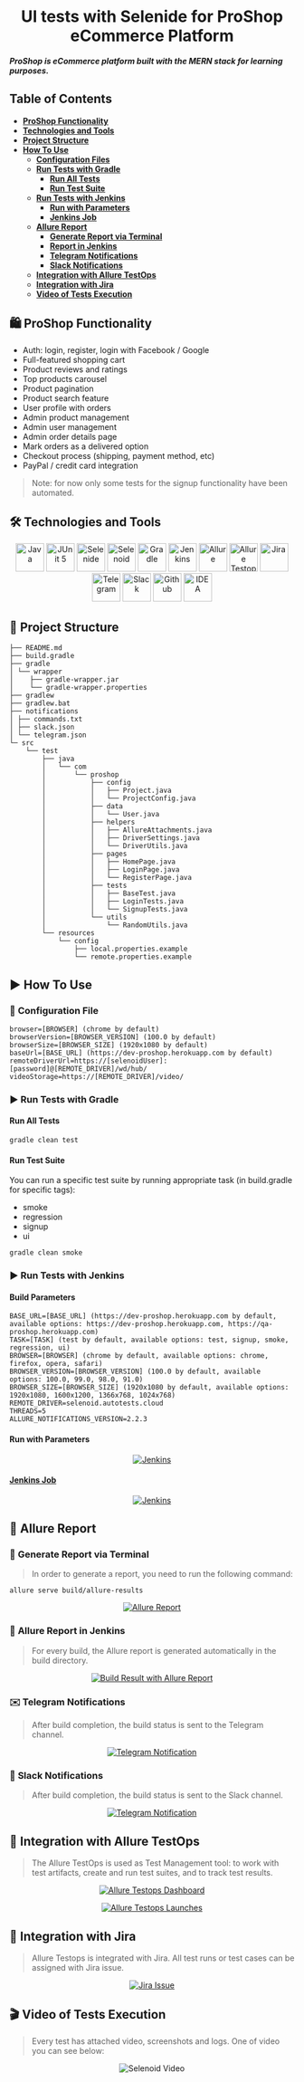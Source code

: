 <h1 align="center"> UI tests with Selenide for ProShop eCommerce Platform</h1>

***ProShop is eCommerce platform built with the MERN stack for learning purposes.***

## **Table of Contents**  
- [**ProShop Functionality**](#proshop-functionality)
- [**Technologies and Tools**](#technologies-and-tools)
- [**Project Structure**](#project-structure)
- [**How To Use**](#how-to-use)
    - [**Configuration Files**](#configuration-files)
    - [**Run Tests with Gradle**](#run-tests-with-gradle)
        - [**Run All Tests**](#run-all-tests)
        - [**Run Test Suite**](#run-smoke-tests)
    - [**Run Tests with Jenkins**](#run-tests-with-jenkins)
      - [**Run with Parameters**](#run-with-parameters)
      - [**Jenkins Job**](#jenkins-job)
    - [**Allure Report**](#allure-report)
        - [**Generate Report via Terminal**](#generate-report-via-terminal)
        - [**Report in Jenkins**](#report-in-jenkins)
        - [**Telegram Notifications**](#telegram-notifications)
        - [**Slack Notifications**](#slack-notifications)
    - [**Integration with Allure TestOps**](#integration-with-allure-testops)
    - [**Integration with Jira**](#integration-with-jira)
    - [**Video of Tests Execution**](#video-of-tests-execution)

## 🛍️ **ProShop Functionality**
* Auth: login, register, login with Facebook / Google
* Full-featured shopping cart
* Product reviews and ratings
* Top products carousel
* Product pagination
* Product search feature
* User profile with orders
* Admin product management
* Admin user management
* Admin order details page
* Mark orders as a delivered option
* Checkout process (shipping, payment method, etc)
* PayPal / credit card integration

> Note: for now only some tests for the signup functionality have been automated.

## 🛠️ **Technologies and Tools**

<p align="center">
<a href="https://www.java.com/"><img src="images/logo/java.svg" width="50" height="50"  alt="Java"/></a>
<a href="https://junit.org/junit5/"><img src="images/logo/junit5.svg" width="50" height="50"  alt="JUnit 5"/></a>
<a href="https://selenide.org/"><img src="images/logo/selenide.svg" width="50" height="50"  alt="Selenide"/></a>
<a href="https://aerokube.com/selenoid/"><img src="images/logo/selenoid.svg" width="50" height="50"  alt="Selenoid"/></a>
<a href="https://gradle.org/"><img src="images/logo/gradle.svg" width="50" height="50"  alt="Gradle"/></a>
<a href="https://www.jenkins.io/"><img src="images/logo/jenkins.svg" width="50" height="50"  alt="Jenkins"/></a>
<a href="https://github.com/allure-framework/allure2"><img src="images/logo/allure.svg" width="50" height="50"  alt="Allure"/></a>
<a href="https://qameta.io/"><img src="images/logo/allureTestOps.svg" width="50" height="50"  alt="Allure Testops"/></a>
<a href="https://www.atlassian.com/software/jira"><img src="images/logo/jira.svg" width="50" height="50"  alt="Jira"/></a>
<a href="https://telegram.org/"><img src="images/logo/telegram.svg" width="50" height="50"  alt="Telegram"/></a>
<a href="https://slack.com/"><img src="images/logo/slack.svg" width="50" height="50"  alt="Slack"/></a>
<a href="https://github.com/"><img src="images/logo/github.svg" width="50" height="50"  alt="Github"/></a>
<a href="https://www.jetbrains.com/idea/"><img src="images/logo/idea.svg" width="50" height="50"  alt="IDEA"/></a>
</p>

## 📌 **Project Structure**

```aidl
├── README.md
├── build.gradle
├── gradle
│ └── wrapper
│    ├── gradle-wrapper.jar
│    └── gradle-wrapper.properties
├── gradlew
├── gradlew.bat
├── notifications
│ ├── commands.txt
│ ├── slack.json
│ └── telegram.json
└─ src
    └── test
        ├── java
        │   └── com
        │       └── proshop
        │           ├── config
        │           │   ├── Project.java
        │           │   └── ProjectConfig.java
        │           ├── data
        │           │   └── User.java
        │           ├── helpers
        │           │   ├── AllureAttachments.java
        │           │   ├── DriverSettings.java
        │           │   └── DriverUtils.java
        │           ├── pages
        │           │   ├── HomePage.java
        │           │   ├── LoginPage.java
        │           │   └── RegisterPage.java
        │           ├── tests
        │           │   ├── BaseTest.java
        │           │   ├── LoginTests.java
        │           │   └── SignupTests.java
        │           └── utils
        │               └── RandomUtils.java
        └── resources
            └── config
                ├── local.properties.example
                └── remote.properties.example

```

## ▶ **How To Use**
### 🔨 **Configuration File**
```properties
browser=[BROWSER] (chrome by default)
browserVersion=[BROWSER_VERSION] (100.0 by default)
browserSize=[BROWSER_SIZE] (1920x1080 by default)
baseUrl=[BASE_URL] (https://dev-proshop.herokuapp.com by default)
remoteDriverUrl=https://[selenoidUser]:[password]@[REMOTE_DRIVER]/wd/hub/
videoStorage=https://[REMOTE_DRIVER]/video/
```

### ▶️ **Run Tests with Gradle**

#### **Run All Tests**
```shell
gradle clean test
```

#### **Run Test Suite**
You can run a specific test suite by running appropriate task (in build.gradle for specific tags):
* smoke
* regression
* signup
* ui
```shell
gradle clean smoke
```

### ▶ **Run Tests with Jenkins**

#### **Build Parameters**
```properties
BASE_URL=[BASE_URL] (https://dev-proshop.herokuapp.com by default, available options: https://dev-proshop.herokuapp.com, https://qa-proshop.herokuapp.com)
TASK=[TASK] (test by default, available options: test, signup, smoke, regression, ui)
BROWSER=[BROWSER] (chrome by default, available options: chrome, firefox, opera, safari)
BROWSER_VERSION=[BROWSER_VERSION] (100.0 by default, available options: 100.0, 99.0, 98.0, 91.0)
BROWSER_SIZE=[BROWSER_SIZE] (1920x1080 by default, available options: 1920x1080, 1600x1200, 1366x768, 1024x768)
REMOTE_DRIVER=selenoid.autotests.cloud
THREADS=5
ALLURE_NOTIFICATIONS_VERSION=2.2.3
```

#### **Run with Parameters**
<p align="center">  
<a href="https://jenkins.autotests.cloud/job/13-yulia_har-unit14-proshop/build?delay=0sec"><img src="images/png/runWithParams.png" alt="Jenkins"/></a>  
</p>

#### <a target="_blank" href="https://jenkins.autotests.cloud/job/13-yulia_har-unit14-proshop/">**Jenkins Job**</a>
<p align="center">  
<a href="https://jenkins.autotests.cloud/job/13-yulia_har-unit14-proshop/"><img src="images/png/jenkinsJob.png" alt="Jenkins"/></a>  
</p>

## 📌 **Allure Report**

### 📃 **Generate Report via Terminal**
> In order to generate a report, you need to run the following command:
```shell    
allure serve build/allure-results
```
<p align="center">  
<a href="https://jenkins.autotests.cloud/job/13-yulia_har-unit14-proshop/1/allure/#suites/c892e19698e7ad18ba75a57ef4e102f4/55260725fb10287a/"><img src="images/png/allureReport.png" alt="Allure Report"/></a>  
</p>

### 📄 **Allure Report in Jenkins**
> For every build, the Allure report is generated automatically in the build directory.
<p align="center">  
<a href="https://jenkins.autotests.cloud/job/13-yulia_har-unit14-proshop/1/allure/#suites/c892e19698e7ad18ba75a57ef4e102f4/55260725fb10287a/"><img src="images/png/buildResult.png" alt="Build Result with Allure Report"/></a>  
</p>

### ✉️ **Telegram Notifications**
> After build completion, the build status is sent to the Telegram channel.
<p align="center">  
<a href=""><img src="images/png/telegramNotification.png" alt="Telegram Notification"/></a>  
</p>

### 💌 **Slack Notifications**
> After build completion, the build status is sent to the Slack channel.
<p align="center">  
<a href=""><img src="images/png/telegramNotification.png" alt="Telegram Notification"/></a>  
</p>

## 📌 **Integration with Allure TestOps**
> The Allure TestOps is used as Test Management tool: to work with test artifacts, 
> create and run test suites, and to track test results.
<p align="center">  
<a href="https://allure.autotests.cloud/project/1444/dashboards"><img src="images/png/allureDashboard.png" alt="Allure Testops Dashboard"/></a>  
</p>
<p align="center">  
<a href="https://allure.autotests.cloud/project/1444/launchess"><img src="images/png/allureRuns.png" alt="Allure Testops Launches"/></a>  
</p>

## 📌 **Integration with Jira**
> Allure Testops is integrated with Jira. All test runs or test cases can be assigned with Jira issue. 
<p align="center">  
<a href="https://jira.autotests.cloud/browse/AUTO-1196"><img src="images/png/jira.png" alt="Jira Issue"/></a>  
</p>

## 🎬 **Video of Tests Execution**
> Every test has attached video, screenshots and logs. One of video you can see below:
<p align="center">
  <img title="Selenoid Video" src="images/gif/test_run.gif">
</p>